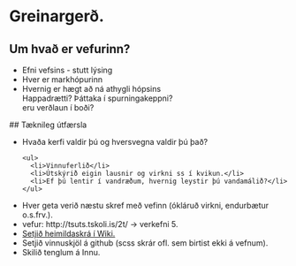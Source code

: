 # Greinargerð.
## Um hvað er vefurinn?
<ul>
  <li>Efni vefsins - stutt lýsing</li>
  <li>Hver er markhópurinn</li>
  <li>Hvernig er hægt að ná athygli hópsins
      <br> Happadrætti? Þáttaka í spurningakeppni?
      <br> eru verðlaun í boði?</li>
</ul>
## Tæknileg útfærsla
<ul>
  <li>Hvaða kerfi valdir þú og hversvegna valdir þú það?</li>

    <ul>
      <li>Vinnuferlið</li>
      <li>Útskýrið eigin lausnir og virkni ss í kvikun.</li>
      <li>Ef þú lentir í vandræðum, hvernig leystir þú vandamálið?</li>
    </ul>

  <li>Hver geta verið næstu skref með vefinn (ókláruð virkni, endurbætur o.s.frv.).</li>
  <li>vefur: http://tsuts.tskoli.is/2t/ -> verkefni 5.</li>
  <li><a href="https://github.com/VSH24/greinargerd-vsh2b/wiki"> Setjið heimildaskrá í Wiki.</a></li>
  <li> Setjið vinnuskjöl á github (scss skrár ofl. sem birtist ekki á vefnum).</li>
  <li> Skilið tenglum á Innu.</li>
</ul>

